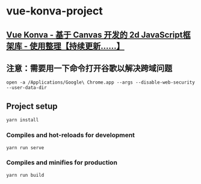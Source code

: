 # vue-konva-project

## [Vue Konva - 基于 Canvas 开发的 2d JavaScript框架库 - 使用整理【持续更新……】](https://blog.csdn.net/sansan_7957/article/details/81952061)

## 注意：需要用一下命令打开谷歌以解决跨域问题
```
open -a /Applications/Google\ Chrome.app --args --disable-web-security --user-data-dir
```

## Project setup
```
yarn install
```

### Compiles and hot-reloads for development
```
yarn run serve
```

### Compiles and minifies for production
```
yarn run build
```
